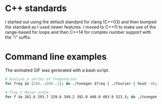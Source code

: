 # C++ standards
I started out using the default standard for clang (C++03) and then bumped the
standard as I used newer features. I moved to C++11 to make use of the
range-based for loops and then C++14 for complex number support with the "i"
suffix.

# Command line examples
The animated GIF was generated with a bash script. 
```bash
# Analyse a series of frequencies
for freq in {200..1000..1}; do ./tonegen $freq | ./fourier | head -48; done

# Play C Major scale
for f in 261.6 293.7 329.6 349.2 392.0 440.0 493.9 523.3; do ./tonegen $f | aplay -q; done
```
